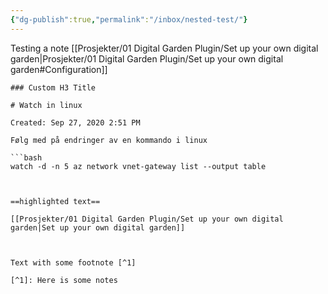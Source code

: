 ```yaml
---
{"dg-publish":true,"permalink":"/inbox/nested-test/"}
---
```

Testing a note
[[Prosjekter/01 Digital Garden Plugin/Set up your own digital garden|Prosjekter/01 Digital Garden Plugin/Set up your own digital garden#Configuration]]

```transclusion
### Custom H3 Title

# Watch in linux

Created: Sep 27, 2020 2:51 PM

Følg med på endringer av en kommando i linux

```bash
watch -d -n 5 az network vnet-gateway list --output table
```
```


==highlighted text==

[[Prosjekter/01 Digital Garden Plugin/Set up your own digital garden|Set up your own digital garden]]



Text with some footnote [^1]

[^1]: Here is some notes
